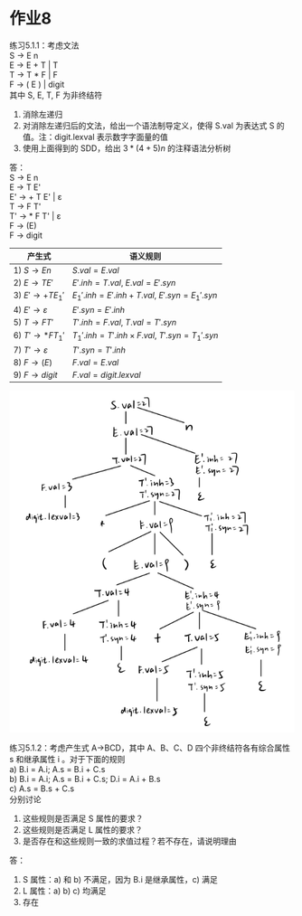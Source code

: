 # 作业8

练习5.1.1：考虑文法  
S → E n  
E → E + T | T  
T → T * F | F  
F → ( E ) | digit  
其中 S, E, T, F 为非终结符

1. 消除左递归
2. 对消除左递归后的文法，给出一个语法制导定义，使得 S.val 为表达式 S 的值。注：digit.lexval 表示数字字面量的值
3. 使用上面得到的 SDD，给出 $3*(4+5)n$ 的注释语法分析树

答：  
S → E n  
E → T E'  
E' → + T E' | ε  
T → F T'  
T' → * F T' | ε  
F → (E)  
F → digit

| 产生式         | 语义规则             |
| -------------- | -------------------- |
| 1) $S\rightarrow En$ | $S.val=E.val$ |
| 2) $E\rightarrow TE'$ | $E'.inh=T.val$,  $E.val=E'.syn$ |
| 3) $E'\rightarrow +TE_1'$ | $E_1'.inh=E'.inh+T.val$, $E'.syn=E_1'.syn$ |
| 4) $E'\rightarrow ε$ | $E'.syn=E'.inh$ |
| 5) $T\rightarrow FT'$ | $T'.inh=F.val$, $T.val=T'.syn$ |
| 6) $T'\rightarrow *FT_1'$ | $T_1'.inh=T'.inh\times F.val$, $T'.syn=T_1'.syn$ |
| 7) $T'\rightarrow ε$ | $T'.syn=T'.inh$ |
| 8) $F\rightarrow (E)$ | $F.val=E.val$      |
| 9) $F\rightarrow digit$ | $F.val=digit.lexval$ |

![compile-hm8-1](assets/compile-hm8-1.png)

练习5.1.2：考虑产生式 A→BCD，其中 A、B、C、D 四个非终结符各有综合属性 s 和继承属性 i 。对于下面的规则  
a) B.i = A.i; A.s = B.i + C.s  
b) B.i = A.i; A.s = B.i + C.s; D.i = A.i + B.s  
c) A.s = B.s + C.s  
分别讨论

1. 这些规则是否满足 S 属性的要求？
2. 这些规则是否满足 L 属性的要求？
3. 是否存在和这些规则一致的求值过程？若不存在，请说明理由

答：
1. S 属性：a) 和 b) 不满足，因为 B.i 是继承属性，c) 满足
2. L 属性：a) b) c) 均满足
3. 存在